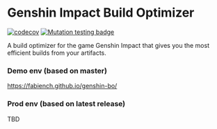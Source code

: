 # Genshin Impact Build Optimizer

[![codecov](https://codecov.io/gh/FabienCH/genshin-bo/branch/master/graph/badge.svg?token=8J0V6BXITX)](https://codecov.io/gh/FabienCH/genshin-bo) 
[![Mutation testing badge](https://img.shields.io/endpoint?style=flat&url=https%3A%2F%2Fbadge-api.stryker-mutator.io%2Fgithub.com%2FFabienCH%2Fgenshin-bo%2F0.0.1)](https://dashboard.stryker-mutator.io/reports/github.com/FabienCH/genshin-bo/0.0.1)

A build optimizer for the game Genshin Impact that gives you the most efficient builds from your artifacts.

### Demo env (based on master)
https://fabiench.github.io/genshin-bo/

### Prod env (based on latest release)
TBD

